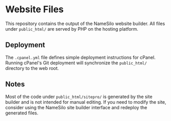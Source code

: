 # Website Files

This repository contains the output of the NameSilo website builder. All files under `public_html/` are served by PHP on the hosting platform.

## Deployment

The `.cpanel.yml` file defines simple deployment instructions for cPanel. Running cPanel's Git deployment will synchronize the `public_html/` directory to the web root.

## Notes

Most of the code under `public_html/sitepro/` is generated by the site builder and is not intended for manual editing. If you need to modify the site, consider using the NameSilo site builder interface and redeploy the generated files.

